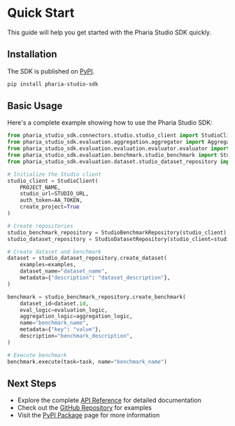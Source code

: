 # Quick Start

This guide will help you get started with the Pharia Studio SDK quickly.

## Installation

The SDK is published on [PyPI](https://pypi.org/project/pharia-studio-sdk/).

```bash
pip install pharia-studio-sdk
```

## Basic Usage

Here's a complete example showing how to use the Pharia Studio SDK:

```python
from pharia_studio_sdk.connectors.studio.studio_client import StudioClient
from pharia_studio_sdk.evaluation.aggregation.aggregator import AggregationLogic
from pharia_studio_sdk.evaluation.evaluation.evaluator.evaluator import EvaluationLogic
from pharia_studio_sdk.evaluation.benchmark.studio_benchmark import StudioBenchmarkRepository
from pharia_studio_sdk.evaluation.dataset.studio_dataset_repository import StudioDatasetRepository

# Initialize the Studio client
studio_client = StudioClient(
    PROJECT_NAME, 
    studio_url=STUDIO_URL, 
    auth_token=AA_TOKEN, 
    create_project=True
)

# Create repositories
studio_benchmark_repository = StudioBenchmarkRepository(studio_client)
studio_dataset_repository = StudioDatasetRepository(studio_client=studio_client)

# Create dataset and benchmark
dataset = studio_dataset_repository.create_dataset(
    examples=examples,
    dataset_name="dataset_name",
    metadata={"description": "dataset_description"},
)

benchmark = studio_benchmark_repository.create_benchmark(
    dataset_id=dataset.id,
    eval_logic=evaluation_logic,
    aggregation_logic=aggregation_logic,
    name="benchmark_name",
    metadata={"key": "value"},
    description="benchmark_description",
)

# Execute benchmark
benchmark.execute(task=task, name="benchmark_name")
```

## Next Steps

- Explore the complete [API Reference](references) for detailed documentation
- Check out the [GitHub Repository](https://github.com/Aleph-Alpha/pharia-studio-sdk) for examples
- Visit the [PyPI Package](https://pypi.org/project/pharia-studio-sdk/) page for more information 